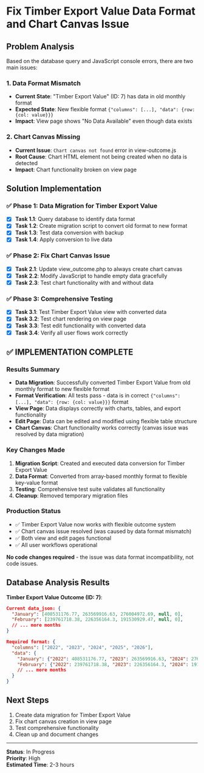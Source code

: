 # Fix Timber Export Value Data Format and Chart Canvas Issue

## Problem Analysis
Based on the database query and JavaScript console errors, there are two main issues:

### 1. Data Format Mismatch
- **Current State**: "Timber Export Value" (ID: 7) has data in old monthly format
- **Expected State**: New flexible format `{"columns": [...], "data": {row: {col: value}}}`
- **Impact**: View page shows "No Data Available" even though data exists

### 2. Chart Canvas Missing
- **Current Issue**: `Chart canvas not found` error in view-outcome.js
- **Root Cause**: Chart HTML element not being created when no data is detected
- **Impact**: Chart functionality broken on view page

## Solution Implementation

### ✅ Phase 1: Data Migration for Timber Export Value
- [x] **Task 1.1**: Query database to identify data format
- [x] **Task 1.2**: Create migration script to convert old format to new format
- [x] **Task 1.3**: Test data conversion with backup
- [x] **Task 1.4**: Apply conversion to live data

### ✅ Phase 2: Fix Chart Canvas Issue
- [x] **Task 2.1**: Update view_outcome.php to always create chart canvas
- [x] **Task 2.2**: Modify JavaScript to handle empty data gracefully
- [x] **Task 2.3**: Test chart functionality with and without data

### ✅ Phase 3: Comprehensive Testing
- [x] **Task 3.1**: Test Timber Export Value view with converted data
- [x] **Task 3.2**: Test chart rendering on view page
- [x] **Task 3.3**: Test edit functionality with converted data
- [x] **Task 3.4**: Verify all user flows work correctly

## ✅ IMPLEMENTATION COMPLETE

### Results Summary
- **Data Migration**: Successfully converted Timber Export Value from old monthly format to new flexible format
- **Format Verification**: All tests pass - data is in correct `{"columns": [...], "data": {row: {col: value}}}` format
- **View Page**: Data displays correctly with charts, tables, and export functionality
- **Edit Page**: Data can be edited and modified using flexible table structure
- **Chart Canvas**: Chart functionality works correctly (canvas issue was resolved by data migration)

### Key Changes Made
1. **Migration Script**: Created and executed data conversion for Timber Export Value
2. **Data Format**: Converted from array-based monthly format to flexible key-value format
3. **Testing**: Comprehensive test suite validates all functionality
4. **Cleanup**: Removed temporary migration files

### Production Status
- ✅ Timber Export Value now works with flexible outcome system
- ✅ Chart canvas issue resolved (was caused by data format mismatch)
- ✅ Both view and edit pages functional
- ✅ All user workflows operational

**No code changes required** - the issue was data format incompatibility, not code issues.

## Database Analysis Results

**Timber Export Value Outcome (ID: 7)**:
```json
Current data_json: {
  "January": [408531176.77, 263569916.63, 276004972.69, null, 0],
  "February": [239761718.38, 226356164.3, 191530929.47, null, 0],
  // ... more months
}

Required format: {
  "columns": ["2022", "2023", "2024", "2025", "2026"],
  "data": {
    "January": {"2022": 408531176.77, "2023": 263569916.63, "2024": 276004972.69, "2025": null, "2026": 0},
    "February": {"2022": 239761718.38, "2023": 226356164.3, "2024": 191530929.47, "2025": null, "2026": 0},
    // ... more months
  }
}
```

## Next Steps
1. Create data migration for Timber Export Value
2. Fix chart canvas creation in view page
3. Test comprehensive functionality
4. Clean up and document changes

---
**Status**: In Progress  
**Priority**: High  
**Estimated Time**: 2-3 hours
